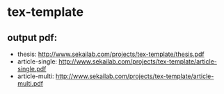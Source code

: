 ﻿# tex-template
## output pdf:

* thesis: http://www.sekailab.com/projects/tex-template/thesis.pdf
* article-single: http://www.sekailab.com/projects/tex-template/article-single.pdf
* article-multi: http://www.sekailab.com/projects/tex-template/article-multi.pdf
